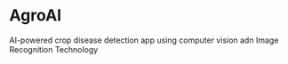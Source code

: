 # AgroAI
AI-powered crop disease detection app using computer vision adn Image Recognition Technology
